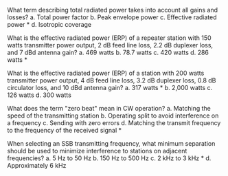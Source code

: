 
What term describing total radiated power takes into account all gains and losses?
a. Total power factor
b. Peak envelope power 
c. Effective radiated power *
d. Isotropic coverage


What is the effective radiated power (ERP) of a repeater station with 150 watts transmitter power output, 2 dB feed line loss, 2.2 dB duplexer loss, 
and 7 dBd antenna gain?
a. 469 watts
b. 78.7 watts
c. 420 watts
d. 286 watts *

What is the effective radiated power (ERP) of a station with 200 watts transmitter power output, 4 dB feed line loss, 3.2 dB duplexer loss, 0.8 dB
circulator loss, and 10 dBd antenna gain?
a. 317 watts *
b. 2,000 watts
c. 126 watts
d. 300 watts

What does the term "zero beat" mean in CW operation?
a. Matching the speed of the transmitting station
b. Operating split to avoid interference on a frequency
c. Sending with zero errors
d. Matching the transmit frequency to the frequency of the received signal *

When selecting an SSB transmitting frequency, what minimum separation should be used to minimize interference to stations on adjacent frequencies?
a. 5 Hz to 50 Hz
b. 150 Hz to 500 Hz
c. 2 kHz to 3 kHz *
d. Approximately 6 kHz

